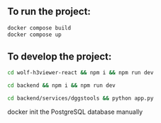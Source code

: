 ## To run the project:

```bash
docker compose build
docker compose up
```


## To develop the project:

```bash
cd wolf-h3viewer-react && npm i && npm run dev

cd backend && npm i && npm run dev

cd backend/services/dggstools && python app.py
```

docker init the PostgreSQL database manually